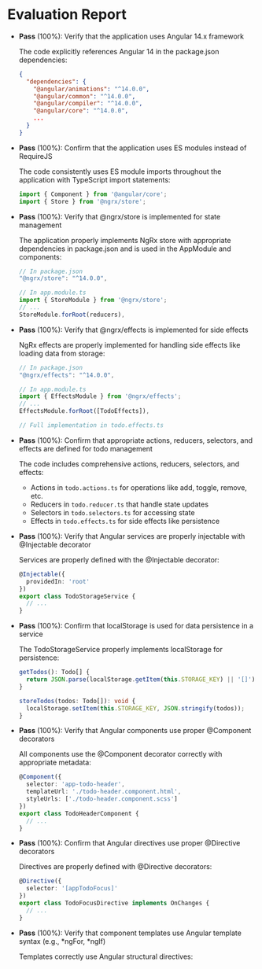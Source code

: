 # Evaluation Report

- **Pass** (100%): Verify that the application uses Angular 14.x framework
  
  The code explicitly references Angular 14 in the package.json dependencies:
  ```json
  {
    "dependencies": {
      "@angular/animations": "^14.0.0",
      "@angular/common": "^14.0.0",
      "@angular/compiler": "^14.0.0",
      "@angular/core": "^14.0.0",
      ...
    }
  }
  ```

- **Pass** (100%): Confirm that the application uses ES modules instead of RequireJS
  
  The code consistently uses ES module imports throughout the application with TypeScript import statements:
  ```typescript
  import { Component } from '@angular/core';
  import { Store } from '@ngrx/store';
  ```

- **Pass** (100%): Verify that @ngrx/store is implemented for state management
  
  The application properly implements NgRx store with appropriate dependencies in package.json and is used in the AppModule and components:
  ```typescript
  // In package.json
  "@ngrx/store": "^14.0.0",
  
  // In app.module.ts
  import { StoreModule } from '@ngrx/store';
  // ...
  StoreModule.forRoot(reducers),
  ```

- **Pass** (100%): Verify that @ngrx/effects is implemented for side effects
  
  NgRx effects are properly implemented for handling side effects like loading data from storage:
  ```typescript
  // In package.json
  "@ngrx/effects": "^14.0.0",
  
  // In app.module.ts
  import { EffectsModule } from '@ngrx/effects';
  // ...
  EffectsModule.forRoot([TodoEffects]),
  
  // Full implementation in todo.effects.ts
  ```

- **Pass** (100%): Confirm that appropriate actions, reducers, selectors, and effects are defined for todo management
  
  The code includes comprehensive actions, reducers, selectors, and effects:
  - Actions in `todo.actions.ts` for operations like add, toggle, remove, etc.
  - Reducers in `todo.reducer.ts` that handle state updates
  - Selectors in `todo.selectors.ts` for accessing state
  - Effects in `todo.effects.ts` for side effects like persistence

- **Pass** (100%): Verify that Angular services are properly injectable with @Injectable decorator
  
  Services are properly defined with the @Injectable decorator:
  ```typescript
  @Injectable({
    providedIn: 'root'
  })
  export class TodoStorageService {
    // ...
  }
  ```

- **Pass** (100%): Confirm that localStorage is used for data persistence in a service
  
  The TodoStorageService properly implements localStorage for persistence:
  ```typescript
  getTodos(): Todo[] {
    return JSON.parse(localStorage.getItem(this.STORAGE_KEY) || '[]');
  }

  storeTodos(todos: Todo[]): void {
    localStorage.setItem(this.STORAGE_KEY, JSON.stringify(todos));
  }
  ```

- **Pass** (100%): Verify that Angular components use proper @Component decorators
  
  All components use the @Component decorator correctly with appropriate metadata:
  ```typescript
  @Component({
    selector: 'app-todo-header',
    templateUrl: './todo-header.component.html',
    styleUrls: ['./todo-header.component.scss']
  })
  export class TodoHeaderComponent {
    // ...
  }
  ```

- **Pass** (100%): Confirm that Angular directives use proper @Directive decorators
  
  Directives are properly defined with @Directive decorators:
  ```typescript
  @Directive({
    selector: '[appTodoFocus]'
  })
  export class TodoFocusDirective implements OnChanges {
    // ...
  }
  ```

- **Pass** (100%): Verify that component templates use Angular template syntax (e.g., *ngFor, *ngIf)
  
  Templates correctly use Angular structural directives:
  ```html